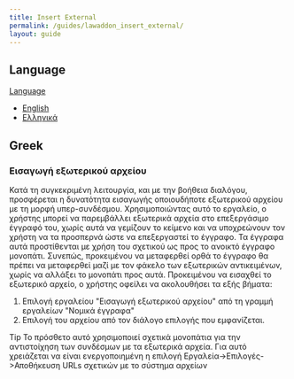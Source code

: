 ```yaml
---
title: Insert External
permalink: /guides/lawaddon_insert_external/
layout: guide
---
```



## Language
<div class="btn-group">
  <a href="#" class="btn btn-primary">Language</a>
  <a href="#" class="btn btn-primary dropdown-toggle" data-toggle="dropdown"><span class="caret"></span></a>
  <ul class="dropdown-menu">
    <li><a href="#english">English</a></li>
    <li><a href="#greek">Ελληνικά</a></li>
  </ul>
</div>

## Greek
### Εισαγωγή εξωτερικού αρχείου 
Κατά τη συγκεκριμένη λειτουργία, και με την βοήθεια διαλόγου, προσφέρεται η δυνατότητα εισαγωγής οποιουδήποτε εξωτερικού αρχείου με τη μορφή υπερ-συνδέσμου. Χρησιμοποιώντας αυτό το εργαλείο, ο χρήστης μπορεί να παρεμβάλλει εξωτερικά αρχεία στο επεξεργάσιμο έγγραφό του, χωρίς αυτά να γεμίζουν το κείμενο και να υποχρεώνουν τον χρήστη να τα προσπερνά ώστε να επεξεργαστεί το έγγραφο. Τα έγγραφα αυτά προστίθενται με χρήση του σχετικού ως προς το ανοικτό έγγραφο μονοπάτι. Συνεπώς, προκειμένου να μεταφερθεί ορθά το έγγραφο θα πρέπει να μεταφερθεί μαζί με τον φάκελο των εξωτερικών αντικειμένων, χωρίς να αλλάξει το μονοπάτι προς αυτά. 
Προκειμένου να εισαχθεί το εξωτερικό αρχείο, ο χρήστης οφείλει να ακολουθήσει τα εξής βήματα: 

1. Επιλογή εργαλείου "Εισαγωγή εξωτερικού αρχείου"  από τη γραμμή εργαλείων "Νομικά έγγραφα" 
2. Επιλογή του αρχείου από τον διάλογο επιλογής που εμφανίζεται. 

<span class="label label-info">Tip</span> Το πρόσθετο αυτό χρησιμοποιεί σχετικά μονοπάτια για την αντιστοίχηση των συνδέσμων με τα εξωτερικά αρχεία. Για αυτό χρειάζεται να είναι ενεργοποιημένη η επιλογή Εργαλεία->Επιλογές->Αποθήκευση URLs σχετικών με το σύστημα αρχείων 